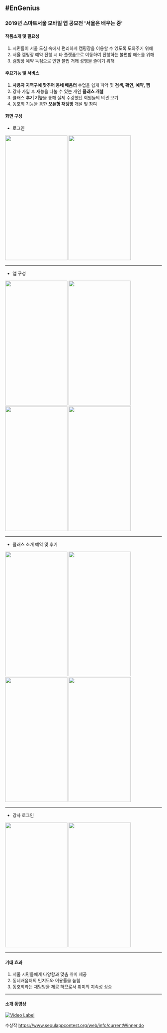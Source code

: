 ## #EnGenius

### 2019년 스마트서울 모바일 앱 공모전 '서울은 배우는 중' 



#### 작품소개 및 필요성

1. 시민들이 서울 도심 속에서 편리하게 캠핑장을 이용할 수 있도록 도와주기 위해
2. 서울 캠핑장 예약 진행 시 타 플랫폼으로 이동하여 진행하는 불편함 해소를 위해
3. 캠핑장 예약 독점으로 인한 불법 거래 성행을 줄이기 위해



#### 주요기능 **및** **서비스**

1. **사용자 지역구에 맞추어 동네 배움터** 수업을 쉽게 파악 및 **검색, 확인, 예약, 찜**
2. 강사 가입 후 재능을 나눌 수 있는 개인 **클래스 개설**
3. 클래스 **후기 기능**을 통해 실제 수강했던 회원들의 의견 보기
4. 동호회 기능을 통한 **오픈형 채팅방** 개설 및 참여



#### 화면 구성

- 로그인

 <img src="https://user-images.githubusercontent.com/48886490/82727420-69a51a00-9d25-11ea-810e-f286a464d2c8.png" width="200" height="400"> <img src="https://user-images.githubusercontent.com/48886490/82727424-7590dc00-9d25-11ea-93e6-d171da1ad820.png" width="200" height="400">

------

- 앱 구성

 <img src="https://user-images.githubusercontent.com/48886490/82727449-a7a23e00-9d25-11ea-98c1-bd4ac84b2e90.png" width="200" height="400"> <img src="https://user-images.githubusercontent.com/48886490/82727456-b0930f80-9d25-11ea-9681-67e2e1804a36.png" width="200" height="400"> <img src="https://user-images.githubusercontent.com/48886490/82727470-bee12b80-9d25-11ea-8e9c-cfd57d1bf428.png" width="200" height="400"> <img src="https://user-images.githubusercontent.com/48886490/82727479-c43e7600-9d25-11ea-9796-51613a2e46b4.png" width="200" height="400">


------

- 클래스 소개 예약 및 후기

 <img src="https://user-images.githubusercontent.com/48886490/82727458-b2f56980-9d25-11ea-88a9-89c3c2fa0f42.png" width="200" height="400"> <img src="https://user-images.githubusercontent.com/48886490/82727461-b688f080-9d25-11ea-8d30-e71000284676.png" width="200" height="400"> <img src="https://user-images.githubusercontent.com/48886490/82727463-b7ba1d80-9d25-11ea-8c0d-8d3e2b857cf8.png" width="200" height="400"> <img src="https://user-images.githubusercontent.com/48886490/82727466-bab50e00-9d25-11ea-9f77-c9cf258a2cce.png" width="200" height="400">

------

- 강사 로그인

 <img src="https://user-images.githubusercontent.com/48886490/82727485-c99bc080-9d25-11ea-97e8-2b759a0213fe.png" width="200" height="400"> <img src="https://user-images.githubusercontent.com/48886490/82727486-cb658400-9d25-11ea-9cc5-c4b39e9b3eb8.png" width="200" height="400">

------

#### 기대 효과

1. 서울 시민들에게 다양함과 맞춤 취미 제공
2. 동네배움터의 인지도와 이용률을 높힘
3. 동호회라는 채팅방을 제공 하므로서 취미의 지속성 상승

------

#### 소개 동영상

 [![Video Label](https://user-images.githubusercontent.com/48886490/82726967-7c6a1f80-9d22-11ea-94ef-7431da503e13.png)](https://youtu.be/qRei2QXclBc)


수상작
https://www.seoulappcontest.org/web/info/currentWinner.do
